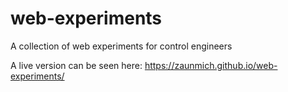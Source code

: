 # web-experiments
A collection of web experiments for control engineers

A live version can be seen here: https://zaunmich.github.io/web-experiments/
